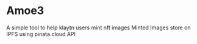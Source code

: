 # Amoe3
A simple tool to help klaytn users mint nft images
Minted Images store on IPFS using pinata.cloud API
